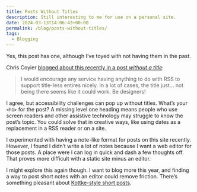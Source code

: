 ```yaml
---
title: Posts Without Titles
description: Still interesting to me for use on a personal site.
date: 2024-03-13T14:06:43+00:00
permalink: /blog/posts-without-titles/
tags:
  - Blogging
---
```


Yes, this post has one, although I’ve toyed with not having them in the past.

Chris Coyier [blogged about this recently in a post _without a title_](https://chriscoyier.net/2024/03/03/11148/):

> I would encourage any service having anything to do with RSS to support title-less entires nicely. In a lot of cases, the title just… not being there seems like it could work. Be designers!

I agree, but accessibility challenges can pop up without titles. What’s your `<h1>` for the post? A missing level one heading means people who use screen readers and other assistive technology may struggle to know the post’s topic. You could solve that in creative ways, like using dates as a replacement in a RSS reader or on a site.

I experimented with having a note-like format for posts on this site recently. However, I found I didn’t write a lot of notes because I want a web editor for those posts. A place were I can log in quick and dash a few thoughts off. That proves more difficult with a static site minus an editor.

I might explore this again though. I want to blog more this year, and finding a way to post short notes with an editor could remove friction. There’s something pleasant about [Kottke-style short posts](https://kottke.org/24/03/kottkeorg-redesigns-with-2024-vibes).
